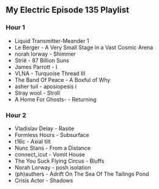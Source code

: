 ## My Electric Episode 135 Playlist

### Hour 1
* Liquid Transmitter-Meander 1
* Le Berger - A Very Small Stage in a Vast Cosmic Arena
* norah lorway - Shimmer
* Strië - 87 Billion Suns
* James Parrott - I
* VLNA - Turquoise Thread III
* The Band Of Peace - A Boxful of Why
* asher tuil - aposiopesis i
* Stray wool - Stroll
* A Home For Ghosts- - Returning

### Hour 2
* Vladislav Delay - Rasite
* Formless Hours - Subsurface
* t16c - Axial tilt
* Nunc Stans - From a Distance
* connect_icut - Vomit House
* The You Suck Flying Circus - Bluffs
* Norah Lorway - posh isolation
* (ph)authers - Adrift On The Sea Of The Tailings Pond
* Crisis Actor - Shadows

